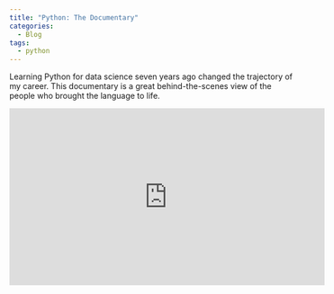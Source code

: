 ```yaml
---
title: "Python: The Documentary"
categories:
  - Blog
tags:
  - python
---
```

Learning Python for data science seven years ago changed the trajectory of my career. This documentary is a great behind-the-scenes view of the people who brought the language to life.

<iframe width="560" height="315" src="https://www.youtube.com/embed/GfH4QL4VqJ0?si=7nP48rKwRAADPQIo" title="YouTube video player" frameborder="0" allow="accelerometer; autoplay; clipboard-write; encrypted-media; gyroscope; picture-in-picture; web-share" referrerpolicy="strict-origin-when-cross-origin" allowfullscreen></iframe>
